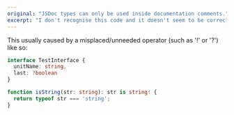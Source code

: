 ```yaml
---
original: "JSDoc types can only be used inside documentation comments."
excerpt: "I don't recognise this code and it doesn't seem to be correct TypeScript syntax."
---
```


This usually caused by a misplaced/unneeded operator (such as '!' or '?') like so:

```ts
interface TestInterface {
  unitName: string,
  last: ?boolean
}
```

```ts
function isString(str: string): str is string! {
  return typeof str === 'string';
}
```
